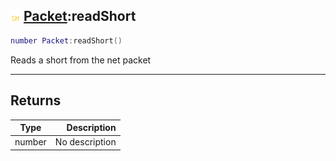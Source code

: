 ## ![shared](../../.gitbook/assets/shared.png) [Packet](https://iaswiki.rawr.dev/readme/packet):readShort

```lua
number Packet:readShort()
```

Reads a short from the net packet

------
## Returns

| Type   | Description |
| ------ | ----------: |
| number | No description |

